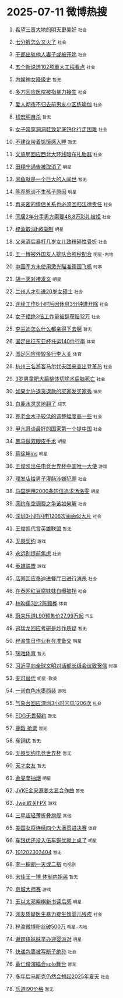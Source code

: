 # 2025-07-11 微博热搜 
1. [希望三晋大地的明天更美好](https://m.weibo.cn/search?containerid=100103type%3D1%26t%3D10%26q%3D%23%E5%B8%8C%E6%9C%9B%E4%B8%89%E6%99%8B%E5%A4%A7%E5%9C%B0%E7%9A%84%E6%98%8E%E5%A4%A9%E6%9B%B4%E7%BE%8E%E5%A5%BD%23&stream_entry_id=51&isnewpage=1&extparam=seat%3D1%26c_type%3D51%26filter_type%3Drealtimehot%26cate%3D10103%26q%3D%2523%25E5%25B8%258C%25E6%259C%259B%25E4%25B8%2589%25E6%2599%258B%25E5%25A4%25A7%25E5%259C%25B0%25E7%259A%2584%25E6%2598%258E%25E5%25A4%25A9%25E6%259B%25B4%25E7%25BE%258E%25E5%25A5%25BD%2523%26dgr%3D0%26pos%3D0%26stream_entry_id%3D51%26display_time%3D1752186473%26pre_seqid%3D17521864734240055404) `社会` 

2. [七分裤怎么又火了](https://m.weibo.cn/search?containerid=100103type%3D1%26t%3D10%26q%3D%23%E4%B8%83%E5%88%86%E8%A3%A4%E6%80%8E%E4%B9%88%E5%8F%88%E7%81%AB%E4%BA%86%23&stream_entry_id=31&isnewpage=1&extparam=seat%3D1%26c_type%3D31%26realpos%3D1%26cate%3D5001%26q%3D%2523%25E4%25B8%2583%25E5%2588%2586%25E8%25A3%25A4%25E6%2580%258E%25E4%25B9%2588%25E5%258F%2588%25E7%2581%25AB%25E4%25BA%2586%2523%26flag%3D2%26stream_entry_id%3D31%26dgr%3D0%26pos%3D0%26band_rank%3D1%26filter_type%3Drealtimehot%26lcate%3D5001%26display_time%3D1752186473%26pre_seqid%3D17521864734240055404) `社会` 

3. [干部出轨他人妻子或被开除](https://m.weibo.cn/search?containerid=100103type%3D1%26t%3D10%26q%3D%23%E5%B9%B2%E9%83%A8%E5%87%BA%E8%BD%A8%E4%BB%96%E4%BA%BA%E5%A6%BB%E5%AD%90%E6%88%96%E8%A2%AB%E5%BC%80%E9%99%A4%23&stream_entry_id=31&isnewpage=1&extparam=seat%3D1%26c_type%3D31%26realpos%3D2%26cate%3D5001%26q%3D%2523%25E5%25B9%25B2%25E9%2583%25A8%25E5%2587%25BA%25E8%25BD%25A8%25E4%25BB%2596%25E4%25BA%25BA%25E5%25A6%25BB%25E5%25AD%2590%25E6%2588%2596%25E8%25A2%25AB%25E5%25BC%2580%25E9%2599%25A4%2523%26flag%3D0%26stream_entry_id%3D31%26dgr%3D0%26pos%3D1%26band_rank%3D2%26filter_type%3Drealtimehot%26lcate%3D5001%26display_time%3D1752186473%26pre_seqid%3D17521864734240055404) `社会` 

4. [五个新说透102项重大工程看点](https://m.weibo.cn/search?containerid=100103type%3D1%26t%3D10%26q%3D%23%E4%BA%94%E4%B8%AA%E6%96%B0%E8%AF%B4%E9%80%8F102%E9%A1%B9%E9%87%8D%E5%A4%A7%E5%B7%A5%E7%A8%8B%E7%9C%8B%E7%82%B9%23&stream_entry_id=31&isnewpage=1&extparam=seat%3D1%26c_type%3D31%26realpos%3D3%26cate%3D5001%26q%3D%2523%25E4%25BA%2594%25E4%25B8%25AA%25E6%2596%25B0%25E8%25AF%25B4%25E9%2580%258F102%25E9%25A1%25B9%25E9%2587%258D%25E5%25A4%25A7%25E5%25B7%25A5%25E7%25A8%258B%25E7%259C%258B%25E7%2582%25B9%2523%26flag%3D0%26stream_entry_id%3D31%26dgr%3D0%26pos%3D2%26band_rank%3D3%26filter_type%3Drealtimehot%26lcate%3D5001%26display_time%3D1752186473%26pre_seqid%3D17521864734240055404) `社会` 

5. [内娱神女降级史](https://m.weibo.cn/search?containerid=100103type%3D1%26t%3D10%26q%3D%E5%86%85%E5%A8%B1%E7%A5%9E%E5%A5%B3%E9%99%8D%E7%BA%A7%E5%8F%B2&stream_entry_id=31&isnewpage=1&extparam=seat%3D1%26c_type%3D31%26realpos%3D4%26cate%3D5001%26q%3D%25E5%2586%2585%25E5%25A8%25B1%25E7%25A5%259E%25E5%25A5%25B3%25E9%2599%258D%25E7%25BA%25A7%25E5%258F%25B2%26flag%3D2%26stream_entry_id%3D31%26dgr%3D0%26pos%3D3%26band_rank%3D4%26filter_type%3Drealtimehot%26lcate%3D5001%26display_time%3D1752186473%26pre_seqid%3D17521864734240055404) `暂无` 

6. [多方回应医院被指暴力接生](https://m.weibo.cn/search?containerid=100103type%3D1%26t%3D10%26q%3D%23%E5%A4%9A%E6%96%B9%E5%9B%9E%E5%BA%94%E5%8C%BB%E9%99%A2%E8%A2%AB%E6%8C%87%E6%9A%B4%E5%8A%9B%E6%8E%A5%E7%94%9F%23&stream_entry_id=31&isnewpage=1&extparam=seat%3D1%26c_type%3D31%26realpos%3D5%26cate%3D5001%26q%3D%2523%25E5%25A4%259A%25E6%2596%25B9%25E5%259B%259E%25E5%25BA%2594%25E5%258C%25BB%25E9%2599%25A2%25E8%25A2%25AB%25E6%258C%2587%25E6%259A%25B4%25E5%258A%259B%25E6%258E%25A5%25E7%2594%259F%2523%26flag%3D0%26stream_entry_id%3D31%26dgr%3D0%26pos%3D4%26band_rank%3D5%26filter_type%3Drealtimehot%26lcate%3D5001%26display_time%3D1752186473%26pre_seqid%3D17521864734240055404) `社会` 

7. [爱人彻夜不归去前男友小区练瑜伽](https://m.weibo.cn/search?containerid=100103type%3D1%26t%3D10%26q%3D%23%E7%88%B1%E4%BA%BA%E5%BD%BB%E5%A4%9C%E4%B8%8D%E5%BD%92%E5%8E%BB%E5%89%8D%E7%94%B7%E5%8F%8B%E5%B0%8F%E5%8C%BA%E7%BB%83%E7%91%9C%E4%BC%BD%23&stream_entry_id=31&isnewpage=1&extparam=seat%3D1%26c_type%3D31%26realpos%3D6%26cate%3D5001%26q%3D%2523%25E7%2588%25B1%25E4%25BA%25BA%25E5%25BD%25BB%25E5%25A4%259C%25E4%25B8%258D%25E5%25BD%2592%25E5%258E%25BB%25E5%2589%258D%25E7%2594%25B7%25E5%258F%258B%25E5%25B0%258F%25E5%258C%25BA%25E7%25BB%2583%25E7%2591%259C%25E4%25BC%25BD%2523%26flag%3D0%26stream_entry_id%3D31%26dgr%3D0%26pos%3D5%26band_rank%3D6%26filter_type%3Drealtimehot%26lcate%3D5001%26display_time%3D1752186473%26pre_seqid%3D17521864734240055404) `社会` 

8. [钱宏明自杀](https://m.weibo.cn/search?containerid=100103type%3D1%26t%3D10%26q%3D%E9%92%B1%E5%AE%8F%E6%98%8E%E8%87%AA%E6%9D%80&stream_entry_id=31&isnewpage=1&extparam=seat%3D1%26c_type%3D31%26realpos%3D7%26cate%3D5001%26q%3D%25E9%2592%25B1%25E5%25AE%258F%25E6%2598%258E%25E8%2587%25AA%25E6%259D%2580%26flag%3D2%26stream_entry_id%3D31%26dgr%3D0%26pos%3D6%26band_rank%3D7%26filter_type%3Drealtimehot%26lcate%3D5001%26display_time%3D1752186473%26pre_seqid%3D17521864734240055404) `暂无` 

9. [女子常穿洞洞鞋致足底钙化行走困难](https://m.weibo.cn/search?containerid=100103type%3D1%26t%3D10%26q%3D%23%E5%A5%B3%E5%AD%90%E5%B8%B8%E7%A9%BF%E6%B4%9E%E6%B4%9E%E9%9E%8B%E8%87%B4%E8%B6%B3%E5%BA%95%E9%92%99%E5%8C%96%E8%A1%8C%E8%B5%B0%E5%9B%B0%E9%9A%BE%23&stream_entry_id=31&isnewpage=1&extparam=seat%3D1%26c_type%3D31%26realpos%3D8%26cate%3D5001%26q%3D%2523%25E5%25A5%25B3%25E5%25AD%2590%25E5%25B8%25B8%25E7%25A9%25BF%25E6%25B4%259E%25E6%25B4%259E%25E9%259E%258B%25E8%2587%25B4%25E8%25B6%25B3%25E5%25BA%2595%25E9%2592%2599%25E5%258C%2596%25E8%25A1%258C%25E8%25B5%25B0%25E5%259B%25B0%25E9%259A%25BE%2523%26flag%3D0%26stream_entry_id%3D31%26dgr%3D0%26pos%3D7%26band_rank%3D8%26filter_type%3Drealtimehot%26lcate%3D5001%26display_time%3D1752186473%26pre_seqid%3D17521864734240055404) `社会` 

10. [不建议带着饥饿感入睡](https://m.weibo.cn/search?containerid=100103type%3D1%26t%3D10%26q%3D%E4%B8%8D%E5%BB%BA%E8%AE%AE%E5%B8%A6%E7%9D%80%E9%A5%A5%E9%A5%BF%E6%84%9F%E5%85%A5%E7%9D%A1&stream_entry_id=31&isnewpage=1&extparam=seat%3D1%26c_type%3D31%26realpos%3D9%26cate%3D5001%26q%3D%25E4%25B8%258D%25E5%25BB%25BA%25E8%25AE%25AE%25E5%25B8%25A6%25E7%259D%2580%25E9%25A5%25A5%25E9%25A5%25BF%25E6%2584%259F%25E5%2585%25A5%25E7%259D%25A1%26flag%3D0%26stream_entry_id%3D31%26dgr%3D0%26pos%3D8%26band_rank%3D9%26filter_type%3Drealtimehot%26lcate%3D5001%26display_time%3D1752186473%26pre_seqid%3D17521864734240055404) `暂无` 

11. [文旅局回应西北大环线暗布扎胎器](https://m.weibo.cn/search?containerid=100103type%3D1%26t%3D10%26q%3D%23%E6%96%87%E6%97%85%E5%B1%80%E5%9B%9E%E5%BA%94%E8%A5%BF%E5%8C%97%E5%A4%A7%E7%8E%AF%E7%BA%BF%E6%9A%97%E5%B8%83%E6%89%8E%E8%83%8E%E5%99%A8%23&stream_entry_id=31&isnewpage=1&extparam=seat%3D1%26c_type%3D31%26realpos%3D10%26cate%3D5001%26q%3D%2523%25E6%2596%2587%25E6%2597%2585%25E5%25B1%2580%25E5%259B%259E%25E5%25BA%2594%25E8%25A5%25BF%25E5%258C%2597%25E5%25A4%25A7%25E7%258E%25AF%25E7%25BA%25BF%25E6%259A%2597%25E5%25B8%2583%25E6%2589%258E%25E8%2583%258E%25E5%2599%25A8%2523%26flag%3D0%26stream_entry_id%3D31%26dgr%3D0%26pos%3D9%26band_rank%3D10%26filter_type%3Drealtimehot%26lcate%3D5001%26display_time%3D1752186473%26pre_seqid%3D17521864734240055404) `社会` 

12. [田栩宁通告被取消了](https://m.weibo.cn/search?containerid=100103type%3D1%26t%3D10%26q%3D%23%E7%94%B0%E6%A0%A9%E5%AE%81%E9%80%9A%E5%91%8A%E8%A2%AB%E5%8F%96%E6%B6%88%E4%BA%86%23&stream_entry_id=31&isnewpage=1&extparam=seat%3D1%26c_type%3D31%26realpos%3D11%26cate%3D5001%26q%3D%2523%25E7%2594%25B0%25E6%25A0%25A9%25E5%25AE%2581%25E9%2580%259A%25E5%2591%258A%25E8%25A2%25AB%25E5%258F%2596%25E6%25B6%2588%25E4%25BA%2586%2523%26flag%3D2%26stream_entry_id%3D31%26dgr%3D0%26pos%3D10%26band_rank%3D11%26filter_type%3Drealtimehot%26lcate%3D5001%26display_time%3D1752186473%26pre_seqid%3D17521864734240055404) `明星` 

13. [闲鱼就是一个巨大的人间世](https://m.weibo.cn/search?containerid=100103type%3D1%26t%3D10%26q%3D%E9%97%B2%E9%B1%BC%E5%B0%B1%E6%98%AF%E4%B8%80%E4%B8%AA%E5%B7%A8%E5%A4%A7%E7%9A%84%E4%BA%BA%E9%97%B4%E4%B8%96&stream_entry_id=31&isnewpage=1&extparam=seat%3D1%26c_type%3D31%26realpos%3D12%26cate%3D5001%26q%3D%25E9%2597%25B2%25E9%25B1%25BC%25E5%25B0%25B1%25E6%2598%25AF%25E4%25B8%2580%25E4%25B8%25AA%25E5%25B7%25A8%25E5%25A4%25A7%25E7%259A%2584%25E4%25BA%25BA%25E9%2597%25B4%25E4%25B8%2596%26flag%3D2%26stream_entry_id%3D31%26dgr%3D0%26pos%3D11%26band_rank%3D12%26filter_type%3Drealtimehot%26lcate%3D5001%26display_time%3D1752186473%26pre_seqid%3D17521864734240055404) `暂无` 

14. [陈乔恩谈不生孩子原因](https://m.weibo.cn/search?containerid=100103type%3D1%26t%3D10%26q%3D%23%E9%99%88%E4%B9%94%E6%81%A9%E8%B0%88%E4%B8%8D%E7%94%9F%E5%AD%A9%E5%AD%90%E5%8E%9F%E5%9B%A0%23&stream_entry_id=31&isnewpage=1&extparam=seat%3D1%26c_type%3D31%26realpos%3D13%26cate%3D5001%26q%3D%2523%25E9%2599%2588%25E4%25B9%2594%25E6%2581%25A9%25E8%25B0%2588%25E4%25B8%258D%25E7%2594%259F%25E5%25AD%25A9%25E5%25AD%2590%25E5%258E%259F%25E5%259B%25A0%2523%26flag%3D2%26stream_entry_id%3D31%26dgr%3D0%26pos%3D12%26band_rank%3D13%26filter_type%3Drealtimehot%26lcate%3D5001%26display_time%3D1752186473%26pre_seqid%3D17521864734240055404) `明星` 

15. [再亲密的情侣关系也必须回归法律责任](https://m.weibo.cn/search?containerid=100103type%3D1%26t%3D10%26q%3D%23%E5%86%8D%E4%BA%B2%E5%AF%86%E7%9A%84%E6%83%85%E4%BE%A3%E5%85%B3%E7%B3%BB%E4%B9%9F%E5%BF%85%E9%A1%BB%E5%9B%9E%E5%BD%92%E6%B3%95%E5%BE%8B%E8%B4%A3%E4%BB%BB%23&stream_entry_id=31&isnewpage=1&extparam=seat%3D1%26c_type%3D31%26realpos%3D14%26cate%3D5001%26q%3D%2523%25E5%2586%258D%25E4%25BA%25B2%25E5%25AF%2586%25E7%259A%2584%25E6%2583%2585%25E4%25BE%25A3%25E5%2585%25B3%25E7%25B3%25BB%25E4%25B9%259F%25E5%25BF%2585%25E9%25A1%25BB%25E5%259B%259E%25E5%25BD%2592%25E6%25B3%2595%25E5%25BE%258B%25E8%25B4%25A3%25E4%25BB%25BB%2523%26flag%3D0%26stream_entry_id%3D31%26dgr%3D0%26pos%3D13%26band_rank%3D14%26filter_type%3Drealtimehot%26lcate%3D5001%26display_time%3D1752186473%26pre_seqid%3D17521864734240055404) `社会` 

16. [同居2年分手男方索要48.8万彩礼被拒](https://m.weibo.cn/search?containerid=100103type%3D1%26t%3D10%26q%3D%23%E5%90%8C%E5%B1%852%E5%B9%B4%E5%88%86%E6%89%8B%E7%94%B7%E6%96%B9%E7%B4%A2%E8%A6%8148.8%E4%B8%87%E5%BD%A9%E7%A4%BC%E8%A2%AB%E6%8B%92%23&stream_entry_id=31&isnewpage=1&extparam=seat%3D1%26c_type%3D31%26realpos%3D15%26cate%3D5001%26q%3D%2523%25E5%2590%258C%25E5%25B1%25852%25E5%25B9%25B4%25E5%2588%2586%25E6%2589%258B%25E7%2594%25B7%25E6%2596%25B9%25E7%25B4%25A2%25E8%25A6%258148.8%25E4%25B8%2587%25E5%25BD%25A9%25E7%25A4%25BC%25E8%25A2%25AB%25E6%258B%2592%2523%26flag%3D0%26stream_entry_id%3D31%26dgr%3D0%26pos%3D14%26band_rank%3D15%26filter_type%3Drealtimehot%26lcate%3D5001%26display_time%3D1752186473%26pre_seqid%3D17521864734240055404) `社会` 

17. [梓渝取消hi6录制](https://m.weibo.cn/search?containerid=100103type%3D1%26t%3D10%26q%3D%23%E6%A2%93%E6%B8%9D%E5%8F%96%E6%B6%88hi6%E5%BD%95%E5%88%B6%23&stream_entry_id=31&isnewpage=1&extparam=seat%3D1%26c_type%3D31%26realpos%3D16%26cate%3D5001%26q%3D%2523%25E6%25A2%2593%25E6%25B8%259D%25E5%258F%2596%25E6%25B6%2588hi6%25E5%25BD%2595%25E5%2588%25B6%2523%26flag%3D0%26stream_entry_id%3D31%26dgr%3D0%26pos%3D15%26band_rank%3D16%26filter_type%3Drealtimehot%26lcate%3D5001%26display_time%3D1752186473%26pre_seqid%3D17521864734240055404) `明星` 

18. [父亲酒后暴打几岁女儿致粉碎性骨折](https://m.weibo.cn/search?containerid=100103type%3D1%26t%3D10%26q%3D%23%E7%88%B6%E4%BA%B2%E9%85%92%E5%90%8E%E6%9A%B4%E6%89%93%E5%87%A0%E5%B2%81%E5%A5%B3%E5%84%BF%E8%87%B4%E7%B2%89%E7%A2%8E%E6%80%A7%E9%AA%A8%E6%8A%98%23&stream_entry_id=31&isnewpage=1&extparam=seat%3D1%26c_type%3D31%26realpos%3D17%26cate%3D5001%26q%3D%2523%25E7%2588%25B6%25E4%25BA%25B2%25E9%2585%2592%25E5%2590%258E%25E6%259A%25B4%25E6%2589%2593%25E5%2587%25A0%25E5%25B2%2581%25E5%25A5%25B3%25E5%2584%25BF%25E8%2587%25B4%25E7%25B2%2589%25E7%25A2%258E%25E6%2580%25A7%25E9%25AA%25A8%25E6%258A%2598%2523%26flag%3D0%26stream_entry_id%3D31%26dgr%3D0%26pos%3D16%26band_rank%3D17%26filter_type%3Drealtimehot%26lcate%3D5001%26display_time%3D1752186473%26pre_seqid%3D17521864734240055404) `社会` 

19. [王一博被外国友人排队合照秒配合](https://m.weibo.cn/search?containerid=100103type%3D1%26t%3D10%26q%3D%23%E7%8E%8B%E4%B8%80%E5%8D%9A%E8%A2%AB%E5%A4%96%E5%9B%BD%E5%8F%8B%E4%BA%BA%E6%8E%92%E9%98%9F%E5%90%88%E7%85%A7%E7%A7%92%E9%85%8D%E5%90%88%23&stream_entry_id=31&isnewpage=1&extparam=seat%3D1%26c_type%3D31%26realpos%3D18%26cate%3D5001%26q%3D%2523%25E7%258E%258B%25E4%25B8%2580%25E5%258D%259A%25E8%25A2%25AB%25E5%25A4%2596%25E5%259B%25BD%25E5%258F%258B%25E4%25BA%25BA%25E6%258E%2592%25E9%2598%259F%25E5%2590%2588%25E7%2585%25A7%25E7%25A7%2592%25E9%2585%258D%25E5%2590%2588%2523%26flag%3D0%26stream_entry_id%3D31%26dgr%3D0%26pos%3D17%26band_rank%3D18%26filter_type%3Drealtimehot%26lcate%3D5001%26display_time%3D1752186473%26pre_seqid%3D17521864734240055404) `明星-内地` 

20. [中国军方未使用激光瞄准德国飞机](https://m.weibo.cn/search?containerid=100103type%3D1%26t%3D10%26q%3D%23%E4%B8%AD%E5%9B%BD%E5%86%9B%E6%96%B9%E6%9C%AA%E4%BD%BF%E7%94%A8%E6%BF%80%E5%85%89%E7%9E%84%E5%87%86%E5%BE%B7%E5%9B%BD%E9%A3%9E%E6%9C%BA%23&stream_entry_id=31&isnewpage=1&extparam=seat%3D1%26c_type%3D31%26realpos%3D19%26cate%3D5001%26q%3D%2523%25E4%25B8%25AD%25E5%259B%25BD%25E5%2586%259B%25E6%2596%25B9%25E6%259C%25AA%25E4%25BD%25BF%25E7%2594%25A8%25E6%25BF%2580%25E5%2585%2589%25E7%259E%2584%25E5%2587%2586%25E5%25BE%25B7%25E5%259B%25BD%25E9%25A3%259E%25E6%259C%25BA%2523%26flag%3D0%26stream_entry_id%3D31%26dgr%3D0%26pos%3D18%26band_rank%3D19%26filter_type%3Drealtimehot%26lcate%3D5001%26display_time%3D1752186473%26pre_seqid%3D17521864734240055404) `时事` 

21. [胡一天对接发文](https://m.weibo.cn/search?containerid=100103type%3D1%26t%3D10%26q%3D%23%E8%83%A1%E4%B8%80%E5%A4%A9%E5%AF%B9%E6%8E%A5%E5%8F%91%E6%96%87%23&stream_entry_id=31&isnewpage=1&extparam=seat%3D1%26c_type%3D31%26realpos%3D20%26cate%3D5001%26q%3D%2523%25E8%2583%25A1%25E4%25B8%2580%25E5%25A4%25A9%25E5%25AF%25B9%25E6%258E%25A5%25E5%258F%2591%25E6%2596%2587%2523%26flag%3D0%26stream_entry_id%3D31%26dgr%3D0%26pos%3D19%26band_rank%3D20%26filter_type%3Drealtimehot%26lcate%3D5001%26display_time%3D1752186473%26pre_seqid%3D17521864734240055404) `明星` 

22. [兰州人才引进20岁女硕士](https://m.weibo.cn/search?containerid=100103type%3D1%26t%3D10%26q%3D%23%E5%85%B0%E5%B7%9E%E4%BA%BA%E6%89%8D%E5%BC%95%E8%BF%9B20%E5%B2%81%E5%A5%B3%E7%A1%95%E5%A3%AB%23&stream_entry_id=31&isnewpage=1&extparam=seat%3D1%26c_type%3D31%26realpos%3D21%26cate%3D5001%26q%3D%2523%25E5%2585%25B0%25E5%25B7%259E%25E4%25BA%25BA%25E6%2589%258D%25E5%25BC%2595%25E8%25BF%259B20%25E5%25B2%2581%25E5%25A5%25B3%25E7%25A1%2595%25E5%25A3%25AB%2523%26flag%3D0%26stream_entry_id%3D31%26dgr%3D0%26pos%3D20%26band_rank%3D21%26filter_type%3Drealtimehot%26lcate%3D5001%26display_time%3D1752186473%26pre_seqid%3D17521864734240055404) `社会` 

23. [连续工作8小时后因休息3分钟遭开除](https://m.weibo.cn/search?containerid=100103type%3D1%26t%3D10%26q%3D%23%E8%BF%9E%E7%BB%AD%E5%B7%A5%E4%BD%9C8%E5%B0%8F%E6%97%B6%E5%90%8E%E5%9B%A0%E4%BC%91%E6%81%AF3%E5%88%86%E9%92%9F%E9%81%AD%E5%BC%80%E9%99%A4%23&stream_entry_id=31&isnewpage=1&extparam=seat%3D1%26c_type%3D31%26realpos%3D22%26cate%3D5001%26q%3D%2523%25E8%25BF%259E%25E7%25BB%25AD%25E5%25B7%25A5%25E4%25BD%259C8%25E5%25B0%258F%25E6%2597%25B6%25E5%2590%258E%25E5%259B%25A0%25E4%25BC%2591%25E6%2581%25AF3%25E5%2588%2586%25E9%2592%259F%25E9%2581%25AD%25E5%25BC%2580%25E9%2599%25A4%2523%26flag%3D0%26stream_entry_id%3D31%26dgr%3D0%26pos%3D21%26band_rank%3D22%26filter_type%3Drealtimehot%26lcate%3D5001%26display_time%3D1752186473%26pre_seqid%3D17521864734240055404) `社会` 

24. [女子拒绝3倍工作量被辞获赔12万](https://m.weibo.cn/search?containerid=100103type%3D1%26t%3D10%26q%3D%23%E5%A5%B3%E5%AD%90%E6%8B%92%E7%BB%9D3%E5%80%8D%E5%B7%A5%E4%BD%9C%E9%87%8F%E8%A2%AB%E8%BE%9E%E8%8E%B7%E8%B5%9412%E4%B8%87%23&stream_entry_id=31&isnewpage=1&extparam=seat%3D1%26c_type%3D31%26realpos%3D23%26cate%3D5001%26q%3D%2523%25E5%25A5%25B3%25E5%25AD%2590%25E6%258B%2592%25E7%25BB%259D3%25E5%2580%258D%25E5%25B7%25A5%25E4%25BD%259C%25E9%2587%258F%25E8%25A2%25AB%25E8%25BE%259E%25E8%258E%25B7%25E8%25B5%259412%25E4%25B8%2587%2523%26flag%3D0%26stream_entry_id%3D31%26dgr%3D0%26pos%3D22%26band_rank%3D23%26filter_type%3Drealtimehot%26lcate%3D5001%26display_time%3D1752186473%26pre_seqid%3D17521864734240055404) `社会` 

25. [李兰迪怎么什么都亲得下去啊](https://m.weibo.cn/search?containerid=100103type%3D1%26t%3D10%26q%3D%E6%9D%8E%E5%85%B0%E8%BF%AA%E6%80%8E%E4%B9%88%E4%BB%80%E4%B9%88%E9%83%BD%E4%BA%B2%E5%BE%97%E4%B8%8B%E5%8E%BB%E5%95%8A&stream_entry_id=31&isnewpage=1&extparam=seat%3D1%26c_type%3D31%26realpos%3D24%26cate%3D5001%26q%3D%25E6%259D%258E%25E5%2585%25B0%25E8%25BF%25AA%25E6%2580%258E%25E4%25B9%2588%25E4%25BB%2580%25E4%25B9%2588%25E9%2583%25BD%25E4%25BA%25B2%25E5%25BE%2597%25E4%25B8%258B%25E5%258E%25BB%25E5%2595%258A%26flag%3D2%26stream_entry_id%3D31%26dgr%3D0%26pos%3D23%26band_rank%3D24%26filter_type%3Drealtimehot%26lcate%3D5001%26display_time%3D1752186473%26pre_seqid%3D17521864734240055404) `暂无` 

26. [国足出征东亚杯托运140件行李](https://m.weibo.cn/search?containerid=100103type%3D1%26t%3D10%26q%3D%23%E5%9B%BD%E8%B6%B3%E5%87%BA%E5%BE%81%E4%B8%9C%E4%BA%9A%E6%9D%AF%E6%89%98%E8%BF%90140%E4%BB%B6%E8%A1%8C%E6%9D%8E%23&stream_entry_id=31&isnewpage=1&extparam=seat%3D1%26c_type%3D31%26realpos%3D25%26cate%3D5001%26q%3D%2523%25E5%259B%25BD%25E8%25B6%25B3%25E5%2587%25BA%25E5%25BE%2581%25E4%25B8%259C%25E4%25BA%259A%25E6%259D%25AF%25E6%2589%2598%25E8%25BF%2590140%25E4%25BB%25B6%25E8%25A1%258C%25E6%259D%258E%2523%26flag%3D0%26stream_entry_id%3D31%26dgr%3D0%26pos%3D24%26band_rank%3D25%26filter_type%3Drealtimehot%26lcate%3D5001%26display_time%3D1752186473%26pre_seqid%3D17521864734240055404) `体育` 

27. [国足回应带较多行李入关](https://m.weibo.cn/search?containerid=100103type%3D1%26t%3D10%26q%3D%23%E5%9B%BD%E8%B6%B3%E5%9B%9E%E5%BA%94%E5%B8%A6%E8%BE%83%E5%A4%9A%E8%A1%8C%E6%9D%8E%E5%85%A5%E5%85%B3%23&stream_entry_id=31&isnewpage=1&extparam=seat%3D1%26c_type%3D31%26realpos%3D26%26cate%3D5001%26q%3D%2523%25E5%259B%25BD%25E8%25B6%25B3%25E5%259B%259E%25E5%25BA%2594%25E5%25B8%25A6%25E8%25BE%2583%25E5%25A4%259A%25E8%25A1%258C%25E6%259D%258E%25E5%2585%25A5%25E5%2585%25B3%2523%26flag%3D0%26stream_entry_id%3D31%26dgr%3D0%26pos%3D25%26band_rank%3D26%26filter_type%3Drealtimehot%26lcate%3D5001%26display_time%3D1752186473%26pre_seqid%3D17521864734240055404) `体育` 

28. [杭州三名游客马尔代夫回来查出登革热](https://m.weibo.cn/search?containerid=100103type%3D1%26t%3D10%26q%3D%23%E6%9D%AD%E5%B7%9E%E4%B8%89%E5%90%8D%E6%B8%B8%E5%AE%A2%E9%A9%AC%E5%B0%94%E4%BB%A3%E5%A4%AB%E5%9B%9E%E6%9D%A5%E6%9F%A5%E5%87%BA%E7%99%BB%E9%9D%A9%E7%83%AD%23&stream_entry_id=31&isnewpage=1&extparam=seat%3D1%26c_type%3D31%26realpos%3D27%26cate%3D5001%26q%3D%2523%25E6%259D%25AD%25E5%25B7%259E%25E4%25B8%2589%25E5%2590%258D%25E6%25B8%25B8%25E5%25AE%25A2%25E9%25A9%25AC%25E5%25B0%2594%25E4%25BB%25A3%25E5%25A4%25AB%25E5%259B%259E%25E6%259D%25A5%25E6%259F%25A5%25E5%2587%25BA%25E7%2599%25BB%25E9%259D%25A9%25E7%2583%25AD%2523%26flag%3D1%26stream_entry_id%3D31%26dgr%3D0%26pos%3D26%26band_rank%3D27%26filter_type%3Drealtimehot%26lcate%3D5001%26display_time%3D1752186473%26pre_seqid%3D17521864734240055404) `社会` 

29. [3岁男童肥大扁桃体切除术后脑死亡](https://m.weibo.cn/search?containerid=100103type%3D1%26t%3D10%26q%3D%233%E5%B2%81%E7%94%B7%E7%AB%A5%E8%82%A5%E5%A4%A7%E6%89%81%E6%A1%83%E4%BD%93%E5%88%87%E9%99%A4%E6%9C%AF%E5%90%8E%E8%84%91%E6%AD%BB%E4%BA%A1%23&stream_entry_id=31&isnewpage=1&extparam=seat%3D1%26c_type%3D31%26realpos%3D28%26cate%3D5001%26q%3D%25233%25E5%25B2%2581%25E7%2594%25B7%25E7%25AB%25A5%25E8%2582%25A5%25E5%25A4%25A7%25E6%2589%2581%25E6%25A1%2583%25E4%25BD%2593%25E5%2588%2587%25E9%2599%25A4%25E6%259C%25AF%25E5%2590%258E%25E8%2584%2591%25E6%25AD%25BB%25E4%25BA%25A1%2523%26flag%3D0%26stream_entry_id%3D31%26dgr%3D0%26pos%3D27%26band_rank%3D28%26filter_type%3Drealtimehot%26lcate%3D5001%26display_time%3D1752186473%26pre_seqid%3D17521864734240055404) `社会` 

30. [如果允许退货退款的买家发买家秀](https://m.weibo.cn/search?containerid=100103type%3D1%26t%3D10%26q%3D%23%E5%A6%82%E6%9E%9C%E5%85%81%E8%AE%B8%E9%80%80%E8%B4%A7%E9%80%80%E6%AC%BE%E7%9A%84%E4%B9%B0%E5%AE%B6%E5%8F%91%E4%B9%B0%E5%AE%B6%E7%A7%80%23&stream_entry_id=31&isnewpage=1&extparam=seat%3D1%26c_type%3D31%26realpos%3D29%26cate%3D5001%26q%3D%2523%25E5%25A6%2582%25E6%259E%259C%25E5%2585%2581%25E8%25AE%25B8%25E9%2580%2580%25E8%25B4%25A7%25E9%2580%2580%25E6%25AC%25BE%25E7%259A%2584%25E4%25B9%25B0%25E5%25AE%25B6%25E5%258F%2591%25E4%25B9%25B0%25E5%25AE%25B6%25E7%25A7%2580%2523%26flag%3D0%26stream_entry_id%3D31%26dgr%3D0%26pos%3D28%26band_rank%3D29%26filter_type%3Drealtimehot%26lcate%3D5001%26display_time%3D1752186473%26pre_seqid%3D17521864734240055404) `搞笑` 

31. [白鹿水灵灵地翻了](https://m.weibo.cn/search?containerid=100103type%3D1%26t%3D10%26q%3D%E7%99%BD%E9%B9%BF%E6%B0%B4%E7%81%B5%E7%81%B5%E5%9C%B0%E7%BF%BB%E4%BA%86&stream_entry_id=31&isnewpage=1&extparam=seat%3D1%26c_type%3D31%26realpos%3D30%26cate%3D5001%26q%3D%25E7%2599%25BD%25E9%25B9%25BF%25E6%25B0%25B4%25E7%2581%25B5%25E7%2581%25B5%25E5%259C%25B0%25E7%25BF%25BB%25E4%25BA%2586%26flag%3D0%26stream_entry_id%3D31%26dgr%3D0%26pos%3D29%26band_rank%3D30%26filter_type%3Drealtimehot%26lcate%3D5001%26display_time%3D1752186473%26pre_seqid%3D17521864734240055404) `综艺` 

32. [养老金水平较低的调整幅度高一些](https://m.weibo.cn/search?containerid=100103type%3D1%26t%3D10%26q%3D%23%E5%85%BB%E8%80%81%E9%87%91%E6%B0%B4%E5%B9%B3%E8%BE%83%E4%BD%8E%E7%9A%84%E8%B0%83%E6%95%B4%E5%B9%85%E5%BA%A6%E9%AB%98%E4%B8%80%E4%BA%9B%23&stream_entry_id=31&isnewpage=1&extparam=seat%3D1%26c_type%3D31%26realpos%3D31%26cate%3D5001%26q%3D%2523%25E5%2585%25BB%25E8%2580%2581%25E9%2587%2591%25E6%25B0%25B4%25E5%25B9%25B3%25E8%25BE%2583%25E4%25BD%258E%25E7%259A%2584%25E8%25B0%2583%25E6%2595%25B4%25E5%25B9%2585%25E5%25BA%25A6%25E9%25AB%2598%25E4%25B8%2580%25E4%25BA%259B%2523%26flag%3D1%26stream_entry_id%3D31%26dgr%3D0%26pos%3D30%26band_rank%3D31%26filter_type%3Drealtimehot%26lcate%3D5001%26display_time%3D1752186473%26pre_seqid%3D17521864734240055404) `社会` 

33. [甲亢哥谈最好的国家第一个提中国](https://m.weibo.cn/search?containerid=100103type%3D1%26t%3D10%26q%3D%23%E7%94%B2%E4%BA%A2%E5%93%A5%E8%B0%88%E6%9C%80%E5%A5%BD%E7%9A%84%E5%9B%BD%E5%AE%B6%E7%AC%AC%E4%B8%80%E4%B8%AA%E6%8F%90%E4%B8%AD%E5%9B%BD%23&stream_entry_id=31&isnewpage=1&extparam=seat%3D1%26c_type%3D31%26realpos%3D32%26cate%3D5001%26q%3D%2523%25E7%2594%25B2%25E4%25BA%25A2%25E5%2593%25A5%25E8%25B0%2588%25E6%259C%2580%25E5%25A5%25BD%25E7%259A%2584%25E5%259B%25BD%25E5%25AE%25B6%25E7%25AC%25AC%25E4%25B8%2580%25E4%25B8%25AA%25E6%258F%2590%25E4%25B8%25AD%25E5%259B%25BD%2523%26flag%3D0%26stream_entry_id%3D31%26dgr%3D0%26pos%3D31%26band_rank%3D32%26filter_type%3Drealtimehot%26lcate%3D5001%26display_time%3D1752186473%26pre_seqid%3D17521864734240055404) `社会` 

34. [黑马做双眼皮手术](https://m.weibo.cn/search?containerid=100103type%3D1%26t%3D10%26q%3D%23%E9%BB%91%E9%A9%AC%E5%81%9A%E5%8F%8C%E7%9C%BC%E7%9A%AE%E6%89%8B%E6%9C%AF%23&stream_entry_id=31&isnewpage=1&extparam=seat%3D1%26c_type%3D31%26realpos%3D33%26cate%3D5001%26q%3D%2523%25E9%25BB%2591%25E9%25A9%25AC%25E5%2581%259A%25E5%258F%258C%25E7%259C%25BC%25E7%259A%25AE%25E6%2589%258B%25E6%259C%25AF%2523%26flag%3D0%26stream_entry_id%3D31%26dgr%3D0%26pos%3D32%26band_rank%3D33%26filter_type%3Drealtimehot%26lcate%3D5001%26display_time%3D1752186473%26pre_seqid%3D17521864734240055404) `明星` 

35. [蔡徐坤ins](https://m.weibo.cn/search?containerid=100103type%3D1%26t%3D10%26q%3D%23%E8%94%A1%E5%BE%90%E5%9D%A4ins%23&stream_entry_id=31&isnewpage=1&extparam=seat%3D1%26c_type%3D31%26realpos%3D34%26cate%3D5001%26q%3D%2523%25E8%2594%25A1%25E5%25BE%2590%25E5%259D%25A4ins%2523%26flag%3D0%26stream_entry_id%3D31%26dgr%3D0%26pos%3D33%26band_rank%3D34%26filter_type%3Drealtimehot%26lcate%3D5001%26display_time%3D1752186473%26pre_seqid%3D17521864734240055404) `明星` 

36. [王俊凯出任电竞世界杯中国唯一大使](https://m.weibo.cn/search?containerid=100103type%3D1%26t%3D10%26q%3D%E7%8E%8B%E4%BF%8A%E5%87%AF%E5%87%BA%E4%BB%BB%E7%94%B5%E7%AB%9E%E4%B8%96%E7%95%8C%E6%9D%AF%E4%B8%AD%E5%9B%BD%E5%94%AF%E4%B8%80%E5%A4%A7%E4%BD%BF&stream_entry_id=31&isnewpage=1&extparam=seat%3D1%26c_type%3D31%26realpos%3D35%26cate%3D5001%26q%3D%25E7%258E%258B%25E4%25BF%258A%25E5%2587%25AF%25E5%2587%25BA%25E4%25BB%25BB%25E7%2594%25B5%25E7%25AB%259E%25E4%25B8%2596%25E7%2595%258C%25E6%259D%25AF%25E4%25B8%25AD%25E5%259B%25BD%25E5%2594%25AF%25E4%25B8%2580%25E5%25A4%25A7%25E4%25BD%25BF%26flag%3D0%26stream_entry_id%3D31%26dgr%3D0%26pos%3D34%26band_rank%3D35%26filter_type%3Drealtimehot%26lcate%3D5001%26display_time%3D1752186473%26pre_seqid%3D17521864734240055404) `游戏` 

37. [理发店给男子灌肠涉嫌犯罪](https://m.weibo.cn/search?containerid=100103type%3D1%26t%3D10%26q%3D%23%E7%90%86%E5%8F%91%E5%BA%97%E7%BB%99%E7%94%B7%E5%AD%90%E7%81%8C%E8%82%A0%E6%B6%89%E5%AB%8C%E7%8A%AF%E7%BD%AA%23&stream_entry_id=31&isnewpage=1&extparam=seat%3D1%26c_type%3D31%26realpos%3D36%26cate%3D5001%26q%3D%2523%25E7%2590%2586%25E5%258F%2591%25E5%25BA%2597%25E7%25BB%2599%25E7%2594%25B7%25E5%25AD%2590%25E7%2581%258C%25E8%2582%25A0%25E6%25B6%2589%25E5%25AB%258C%25E7%258A%25AF%25E7%25BD%25AA%2523%26flag%3D0%26stream_entry_id%3D31%26dgr%3D0%26pos%3D35%26band_rank%3D36%26filter_type%3Drealtimehot%26lcate%3D5001%26display_time%3D1752186473%26pre_seqid%3D17521864734240055404) `社会` 

38. [马国明用2000条短信追求汤洛雯](https://m.weibo.cn/search?containerid=100103type%3D1%26t%3D10%26q%3D%23%E9%A9%AC%E5%9B%BD%E6%98%8E%E7%94%A82000%E6%9D%A1%E7%9F%AD%E4%BF%A1%E8%BF%BD%E6%B1%82%E6%B1%A4%E6%B4%9B%E9%9B%AF%23&stream_entry_id=31&isnewpage=1&extparam=seat%3D1%26c_type%3D31%26realpos%3D37%26cate%3D5001%26q%3D%2523%25E9%25A9%25AC%25E5%259B%25BD%25E6%2598%258E%25E7%2594%25A82000%25E6%259D%25A1%25E7%259F%25AD%25E4%25BF%25A1%25E8%25BF%25BD%25E6%25B1%2582%25E6%25B1%25A4%25E6%25B4%259B%25E9%259B%25AF%2523%26flag%3D1%26stream_entry_id%3D31%26dgr%3D0%26pos%3D36%26band_rank%3D37%26filter_type%3Drealtimehot%26lcate%3D5001%26display_time%3D1752186473%26pre_seqid%3D17521864734240055404) `明星` 

39. [网约车空调费之争该如何解](https://m.weibo.cn/search?containerid=100103type%3D1%26t%3D10%26q%3D%23%E7%BD%91%E7%BA%A6%E8%BD%A6%E7%A9%BA%E8%B0%83%E8%B4%B9%E4%B9%8B%E4%BA%89%E8%AF%A5%E5%A6%82%E4%BD%95%E8%A7%A3%23&stream_entry_id=31&isnewpage=1&extparam=seat%3D1%26c_type%3D31%26realpos%3D38%26cate%3D5001%26q%3D%2523%25E7%25BD%2591%25E7%25BA%25A6%25E8%25BD%25A6%25E7%25A9%25BA%25E8%25B0%2583%25E8%25B4%25B9%25E4%25B9%258B%25E4%25BA%2589%25E8%25AF%25A5%25E5%25A6%2582%25E4%25BD%2595%25E8%25A7%25A3%2523%26flag%3D0%26stream_entry_id%3D31%26dgr%3D0%26pos%3D37%26band_rank%3D38%26filter_type%3Drealtimehot%26lcate%3D5001%26display_time%3D1752186473%26pre_seqid%3D17521864734240055404) `社会` 

40. [深圳3小时闪电1206次画面似大片](https://m.weibo.cn/search?containerid=100103type%3D1%26t%3D10%26q%3D%23%E6%B7%B1%E5%9C%B33%E5%B0%8F%E6%97%B6%E9%97%AA%E7%94%B51206%E6%AC%A1%E7%94%BB%E9%9D%A2%E4%BC%BC%E5%A4%A7%E7%89%87%23&stream_entry_id=31&isnewpage=1&extparam=seat%3D1%26c_type%3D31%26realpos%3D39%26cate%3D5001%26q%3D%2523%25E6%25B7%25B1%25E5%259C%25B33%25E5%25B0%258F%25E6%2597%25B6%25E9%2597%25AA%25E7%2594%25B51206%25E6%25AC%25A1%25E7%2594%25BB%25E9%259D%25A2%25E4%25BC%25BC%25E5%25A4%25A7%25E7%2589%2587%2523%26flag%3D0%26stream_entry_id%3D31%26dgr%3D0%26pos%3D38%26band_rank%3D39%26filter_type%3Drealtimehot%26lcate%3D5001%26display_time%3D1752186473%26pre_seqid%3D17521864734240055404) `社会` 

41. [王俊凯代言英雄联盟](https://m.weibo.cn/search?containerid=100103type%3D1%26t%3D10%26q%3D%E7%8E%8B%E4%BF%8A%E5%87%AF%E4%BB%A3%E8%A8%80%E8%8B%B1%E9%9B%84%E8%81%94%E7%9B%9F&stream_entry_id=31&isnewpage=1&extparam=seat%3D1%26c_type%3D31%26realpos%3D40%26cate%3D5001%26q%3D%25E7%258E%258B%25E4%25BF%258A%25E5%2587%25AF%25E4%25BB%25A3%25E8%25A8%2580%25E8%258B%25B1%25E9%259B%2584%25E8%2581%2594%25E7%259B%259F%26flag%3D0%26stream_entry_id%3D31%26dgr%3D0%26pos%3D39%26band_rank%3D40%26filter_type%3Drealtimehot%26lcate%3D5001%26display_time%3D1752186473%26pre_seqid%3D17521864734240055404) `暂无` 

42. [无畏契约](https://m.weibo.cn/search?containerid=100103type%3D1%26t%3D10%26q%3D%E6%97%A0%E7%95%8F%E5%A5%91%E7%BA%A6&stream_entry_id=31&isnewpage=1&extparam=seat%3D1%26c_type%3D31%26realpos%3D41%26cate%3D5001%26q%3D%25E6%2597%25A0%25E7%2595%258F%25E5%25A5%2591%25E7%25BA%25A6%26flag%3D0%26stream_entry_id%3D31%26dgr%3D0%26pos%3D40%26band_rank%3D41%26filter_type%3Drealtimehot%26lcate%3D5001%26display_time%3D1752186473%26pre_seqid%3D17521864734240055404) `游戏` 

43. [永远别提前焦虑](https://m.weibo.cn/search?containerid=100103type%3D1%26t%3D10%26q%3D%23%E6%B0%B8%E8%BF%9C%E5%88%AB%E6%8F%90%E5%89%8D%E7%84%A6%E8%99%91%23&stream_entry_id=31&isnewpage=1&extparam=seat%3D1%26c_type%3D31%26realpos%3D42%26cate%3D5001%26q%3D%2523%25E6%25B0%25B8%25E8%25BF%259C%25E5%2588%25AB%25E6%258F%2590%25E5%2589%258D%25E7%2584%25A6%25E8%2599%2591%2523%26flag%3D0%26stream_entry_id%3D31%26dgr%3D0%26pos%3D41%26band_rank%3D42%26filter_type%3Drealtimehot%26lcate%3D5001%26display_time%3D1752186473%26pre_seqid%3D17521864734240055404) `社会` 

44. [英雄联盟](https://m.weibo.cn/search?containerid=100103type%3D1%26t%3D10%26q%3D%E8%8B%B1%E9%9B%84%E8%81%94%E7%9B%9F&stream_entry_id=31&isnewpage=1&extparam=seat%3D1%26c_type%3D31%26realpos%3D43%26cate%3D5001%26q%3D%25E8%258B%25B1%25E9%259B%2584%25E8%2581%2594%25E7%259B%259F%26flag%3D0%26stream_entry_id%3D31%26dgr%3D0%26pos%3D42%26band_rank%3D43%26filter_type%3Drealtimehot%26lcate%3D5001%26display_time%3D1752186473%26pre_seqid%3D17521864734240055404) `游戏` 

45. [店家回应泰迪进餐厅已进行消杀](https://m.weibo.cn/search?containerid=100103type%3D1%26t%3D10%26q%3D%23%E5%BA%97%E5%AE%B6%E5%9B%9E%E5%BA%94%E6%B3%B0%E8%BF%AA%E8%BF%9B%E9%A4%90%E5%8E%85%E5%B7%B2%E8%BF%9B%E8%A1%8C%E6%B6%88%E6%9D%80%23&stream_entry_id=31&isnewpage=1&extparam=seat%3D1%26c_type%3D31%26realpos%3D44%26cate%3D5001%26q%3D%2523%25E5%25BA%2597%25E5%25AE%25B6%25E5%259B%259E%25E5%25BA%2594%25E6%25B3%25B0%25E8%25BF%25AA%25E8%25BF%259B%25E9%25A4%2590%25E5%258E%2585%25E5%25B7%25B2%25E8%25BF%259B%25E8%25A1%258C%25E6%25B6%2588%25E6%259D%2580%2523%26flag%3D0%26stream_entry_id%3D31%26dgr%3D0%26pos%3D43%26band_rank%3D44%26filter_type%3Drealtimehot%26lcate%3D5001%26display_time%3D1752186473%26pre_seqid%3D17521864734240055404) `社会` 

46. [在泰网红豆腐妹妹自曝被拐](https://m.weibo.cn/search?containerid=100103type%3D1%26t%3D10%26q%3D%23%E5%9C%A8%E6%B3%B0%E7%BD%91%E7%BA%A2%E8%B1%86%E8%85%90%E5%A6%B9%E5%A6%B9%E8%87%AA%E6%9B%9D%E8%A2%AB%E6%8B%90%23&stream_entry_id=31&isnewpage=1&extparam=seat%3D1%26c_type%3D31%26realpos%3D45%26cate%3D5001%26q%3D%2523%25E5%259C%25A8%25E6%25B3%25B0%25E7%25BD%2591%25E7%25BA%25A2%25E8%25B1%2586%25E8%2585%2590%25E5%25A6%25B9%25E5%25A6%25B9%25E8%2587%25AA%25E6%259B%259D%25E8%25A2%25AB%25E6%258B%2590%2523%26flag%3D0%26stream_entry_id%3D31%26dgr%3D0%26pos%3D44%26band_rank%3D45%26filter_type%3Drealtimehot%26lcate%3D5001%26display_time%3D1752186473%26pre_seqid%3D17521864734240055404) `社会` 

47. [林昀儒3比2陈颢桦](https://m.weibo.cn/search?containerid=100103type%3D1%26t%3D10%26q%3D%23%E6%9E%97%E6%98%80%E5%84%923%E6%AF%942%E9%99%88%E9%A2%A2%E6%A1%A6%23&stream_entry_id=31&isnewpage=1&extparam=seat%3D1%26c_type%3D31%26realpos%3D46%26cate%3D5001%26q%3D%2523%25E6%259E%2597%25E6%2598%2580%25E5%2584%25923%25E6%25AF%25942%25E9%2599%2588%25E9%25A2%25A2%25E6%25A1%25A6%2523%26flag%3D0%26stream_entry_id%3D31%26dgr%3D0%26pos%3D45%26band_rank%3D46%26filter_type%3Drealtimehot%26lcate%3D5001%26display_time%3D1752186473%26pre_seqid%3D17521864734240055404) `体育` 

48. [蔚来乐道L90预售价27.99万起](https://m.weibo.cn/search?containerid=100103type%3D1%26t%3D10%26q%3D%23%E8%94%9A%E6%9D%A5%E4%B9%90%E9%81%93L90%E9%A2%84%E5%94%AE%E4%BB%B727.99%E4%B8%87%E8%B5%B7%23&stream_entry_id=31&isnewpage=1&extparam=seat%3D1%26c_type%3D31%26realpos%3D47%26cate%3D5001%26q%3D%2523%25E8%2594%259A%25E6%259D%25A5%25E4%25B9%2590%25E9%2581%2593L90%25E9%25A2%2584%25E5%2594%25AE%25E4%25BB%25B727.99%25E4%25B8%2587%25E8%25B5%25B7%2523%26flag%3D0%26stream_entry_id%3D31%26dgr%3D0%26pos%3D46%26band_rank%3D47%26filter_type%3Drealtimehot%26lcate%3D5001%26display_time%3D1752186473%26pre_seqid%3D17521864734240055404) `汽车` 

49. [迅猛龙回应考研是炒作质疑](https://m.weibo.cn/search?containerid=100103type%3D1%26t%3D10%26q%3D%E8%BF%85%E7%8C%9B%E9%BE%99%E5%9B%9E%E5%BA%94%E8%80%83%E7%A0%94%E6%98%AF%E7%82%92%E4%BD%9C%E8%B4%A8%E7%96%91&stream_entry_id=31&isnewpage=1&extparam=seat%3D1%26c_type%3D31%26realpos%3D48%26cate%3D5001%26q%3D%25E8%25BF%2585%25E7%258C%259B%25E9%25BE%2599%25E5%259B%259E%25E5%25BA%2594%25E8%2580%2583%25E7%25A0%2594%25E6%2598%25AF%25E7%2582%2592%25E4%25BD%259C%25E8%25B4%25A8%25E7%2596%2591%26flag%3D0%26stream_entry_id%3D31%26dgr%3D0%26pos%3D47%26band_rank%3D48%26filter_type%3Drealtimehot%26lcate%3D5001%26display_time%3D1752186473%26pre_seqid%3D17521864734240055404) `暂无` 

50. [梓渝生日作业有在准备交](https://m.weibo.cn/search?containerid=100103type%3D1%26t%3D10%26q%3D%23%E6%A2%93%E6%B8%9D%E7%94%9F%E6%97%A5%E4%BD%9C%E4%B8%9A%E6%9C%89%E5%9C%A8%E5%87%86%E5%A4%87%E4%BA%A4%23&stream_entry_id=31&isnewpage=1&extparam=seat%3D1%26c_type%3D31%26realpos%3D49%26cate%3D5001%26q%3D%2523%25E6%25A2%2593%25E6%25B8%259D%25E7%2594%259F%25E6%2597%25A5%25E4%25BD%259C%25E4%25B8%259A%25E6%259C%2589%25E5%259C%25A8%25E5%2587%2586%25E5%25A4%2587%25E4%25BA%25A4%2523%26flag%3D0%26stream_entry_id%3D31%26dgr%3D0%26pos%3D48%26band_rank%3D49%26filter_type%3Drealtimehot%26lcate%3D5001%26display_time%3D1752186473%26pre_seqid%3D17521864734240055404) `明星` 

51. [咪咕体育](https://m.weibo.cn/search?containerid=100103type%3D1%26t%3D10%26q%3D%E5%92%AA%E5%92%95%E4%BD%93%E8%82%B2&stream_entry_id=31&isnewpage=1&extparam=seat%3D1%26c_type%3D31%26realpos%3D50%26cate%3D5001%26q%3D%25E5%2592%25AA%25E5%2592%2595%25E4%25BD%2593%25E8%2582%25B2%26flag%3D0%26stream_entry_id%3D31%26dgr%3D0%26pos%3D49%26band_rank%3D50%26filter_type%3Drealtimehot%26lcate%3D5001%26display_time%3D1752186473%26pre_seqid%3D17521864734240055404) `暂无` 

52. [习近平向全球文明对话部长级会议致贺信](https://m.weibo.cn/search?containerid=100103type%3D1%26t%3D10%26q%3D%23%E4%B9%A0%E8%BF%91%E5%B9%B3%E5%90%91%E5%85%A8%E7%90%83%E6%96%87%E6%98%8E%E5%AF%B9%E8%AF%9D%E9%83%A8%E9%95%BF%E7%BA%A7%E4%BC%9A%E8%AE%AE%E8%87%B4%E8%B4%BA%E4%BF%A1%23&stream_entry_id=51&isnewpage=1&extparam=seat%3D1%26cate%3D10103%26stream_entry_id%3D51%26pos%3D0%26q%3D%2523%25E4%25B9%25A0%25E8%25BF%2591%25E5%25B9%25B3%25E5%2590%2591%25E5%2585%25A8%25E7%2590%2583%25E6%2596%2587%25E6%2598%258E%25E5%25AF%25B9%25E8%25AF%259D%25E9%2583%25A8%25E9%2595%25BF%25E7%25BA%25A7%25E4%25BC%259A%25E8%25AE%25AE%25E8%2587%25B4%25E8%25B4%25BA%25E4%25BF%25A1%2523%26c_type%3D51%26dgr%3D0%26filter_type%3Drealtimehot%26display_time%3D1752182915%26pre_seqid%3D17521829151750055492) `时事` 

53. [无可替代](https://m.weibo.cn/search?containerid=100103type%3D1%26t%3D10%26q%3D%E6%97%A0%E5%8F%AF%E6%9B%BF%E4%BB%A3&stream_entry_id=31&isnewpage=1&extparam=seat%3D1%26band_rank%3D30%26filter_type%3Drealtimehot%26c_type%3D31%26cate%3D5001%26flag%3D0%26realpos%3D30%26pos%3D29%26stream_entry_id%3D31%26q%3D%25E6%2597%25A0%25E5%258F%25AF%25E6%259B%25BF%25E4%25BB%25A3%26dgr%3D0%26lcate%3D5001%26display_time%3D1752182915%26pre_seqid%3D17521829151750055492) `明星-欧美` 

54. [一诺白色水墨西装](https://m.weibo.cn/search?containerid=100103type%3D1%26t%3D10%26q%3D%23%E4%B8%80%E8%AF%BA%E7%99%BD%E8%89%B2%E6%B0%B4%E5%A2%A8%E8%A5%BF%E8%A3%85%23&stream_entry_id=31&isnewpage=1&extparam=seat%3D1%26band_rank%3D41%26filter_type%3Drealtimehot%26c_type%3D31%26cate%3D5001%26flag%3D0%26realpos%3D41%26pos%3D40%26stream_entry_id%3D31%26q%3D%2523%25E4%25B8%2580%25E8%25AF%25BA%25E7%2599%25BD%25E8%2589%25B2%25E6%25B0%25B4%25E5%25A2%25A8%25E8%25A5%25BF%25E8%25A3%2585%2523%26dgr%3D0%26lcate%3D5001%26display_time%3D1752182915%26pre_seqid%3D17521829151750055492) `游戏` 

55. [气象台回应深圳3小时闪电1206次](https://m.weibo.cn/search?containerid=100103type%3D1%26t%3D10%26q%3D%23%E6%B0%94%E8%B1%A1%E5%8F%B0%E5%9B%9E%E5%BA%94%E6%B7%B1%E5%9C%B33%E5%B0%8F%E6%97%B6%E9%97%AA%E7%94%B51206%E6%AC%A1%23&stream_entry_id=31&isnewpage=1&extparam=seat%3D1%26band_rank%3D44%26filter_type%3Drealtimehot%26c_type%3D31%26cate%3D5001%26flag%3D0%26realpos%3D44%26pos%3D43%26stream_entry_id%3D31%26q%3D%2523%25E6%25B0%2594%25E8%25B1%25A1%25E5%258F%25B0%25E5%259B%259E%25E5%25BA%2594%25E6%25B7%25B1%25E5%259C%25B33%25E5%25B0%258F%25E6%2597%25B6%25E9%2597%25AA%25E7%2594%25B51206%25E6%25AC%25A1%2523%26dgr%3D0%26lcate%3D5001%26display_time%3D1752182915%26pre_seqid%3D17521829151750055492) `社会` 

56. [EDG无畏契约](https://m.weibo.cn/search?containerid=100103type%3D1%26t%3D10%26q%3DEDG%E6%97%A0%E7%95%8F%E5%A5%91%E7%BA%A6&stream_entry_id=31&isnewpage=1&extparam=seat%3D1%26band_rank%3D47%26filter_type%3Drealtimehot%26c_type%3D31%26cate%3D5001%26flag%3D0%26realpos%3D47%26pos%3D46%26stream_entry_id%3D31%26q%3DEDG%25E6%2597%25A0%25E7%2595%258F%25E5%25A5%2591%25E7%25BA%25A6%26dgr%3D0%26lcate%3D5001%26display_time%3D1752182915%26pre_seqid%3D17521829151750055492) `暂无` 

57. [鹿晗 抢票](https://m.weibo.cn/search?containerid=100103type%3D1%26t%3D10%26q%3D%E9%B9%BF%E6%99%97+%E6%8A%A2%E7%A5%A8&stream_entry_id=31&isnewpage=1&extparam=seat%3D1%26band_rank%3D48%26filter_type%3Drealtimehot%26c_type%3D31%26cate%3D5001%26flag%3D0%26realpos%3D48%26pos%3D47%26stream_entry_id%3D31%26q%3D%25E9%25B9%25BF%25E6%2599%2597%2520%25E6%258A%25A2%25E7%25A5%25A8%26dgr%3D0%26lcate%3D5001%26display_time%3D1752182915%26pre_seqid%3D17521829151750055492) `暂无` 

58. [车铜优](https://m.weibo.cn/search?containerid=100103type%3D1%26t%3D10%26q%3D%E8%BD%A6%E9%93%9C%E4%BC%98&stream_entry_id=31&isnewpage=1&extparam=seat%3D1%26band_rank%3D49%26filter_type%3Drealtimehot%26c_type%3D31%26cate%3D5001%26flag%3D0%26realpos%3D49%26pos%3D48%26stream_entry_id%3D31%26q%3D%25E8%25BD%25A6%25E9%2593%259C%25E4%25BC%2598%26dgr%3D0%26lcate%3D5001%26display_time%3D1752182915%26pre_seqid%3D17521829151750055492) `暂无` 

59. [无畏契约电竞世界杯](https://m.weibo.cn/search?containerid=100103type%3D1%26t%3D10%26q%3D%E6%97%A0%E7%95%8F%E5%A5%91%E7%BA%A6%E7%94%B5%E7%AB%9E%E4%B8%96%E7%95%8C%E6%9D%AF&stream_entry_id=31&isnewpage=1&extparam=seat%3D1%26flag%3D0%26stream_entry_id%3D31%26realpos%3D47%26lcate%3D5001%26band_rank%3D47%26filter_type%3Drealtimehot%26c_type%3D31%26pos%3D46%26q%3D%25E6%2597%25A0%25E7%2595%258F%25E5%25A5%2591%25E7%25BA%25A6%25E7%2594%25B5%25E7%25AB%259E%25E4%25B8%2596%25E7%2595%258C%25E6%259D%25AF%26cate%3D5001%26dgr%3D0%26display_time%3D1752179503%26pre_seqid%3D17521795033380055246) `暂无` 

60. [天才女友](https://m.weibo.cn/search?containerid=100103type%3D1%26t%3D10%26q%3D%E5%A4%A9%E6%89%8D%E5%A5%B3%E5%8F%8B&stream_entry_id=31&isnewpage=1&extparam=seat%3D1%26filter_type%3Drealtimehot%26band_rank%3D33%26c_type%3D31%26flag%3D1%26cate%3D5001%26dgr%3D0%26stream_entry_id%3D31%26pos%3D32%26q%3D%25E5%25A4%25A9%25E6%2589%258D%25E5%25A5%25B3%25E5%258F%258B%26realpos%3D33%26lcate%3D5001%26display_time%3D1752175408%26pre_seqid%3D17521754083450056113) `暂无` 

61. [金旻奎抽烟](https://m.weibo.cn/search?containerid=100103type%3D1%26t%3D10%26q%3D%23%E9%87%91%E6%97%BB%E5%A5%8E%E6%8A%BD%E7%83%9F%23&stream_entry_id=31&isnewpage=1&extparam=seat%3D1%26filter_type%3Drealtimehot%26band_rank%3D38%26c_type%3D31%26flag%3D0%26cate%3D5001%26dgr%3D0%26stream_entry_id%3D31%26pos%3D37%26q%3D%2523%25E9%2587%2591%25E6%2597%25BB%25E5%25A5%258E%25E6%258A%25BD%25E7%2583%259F%2523%26realpos%3D38%26lcate%3D5001%26display_time%3D1752175408%26pre_seqid%3D17521754083450056113) `明星` 

62. [JVKE金采源姜太显合作曲](https://m.weibo.cn/search?containerid=100103type%3D1%26t%3D10%26q%3DJVKE%E9%87%91%E9%87%87%E6%BA%90%E5%A7%9C%E5%A4%AA%E6%98%BE%E5%90%88%E4%BD%9C%E6%9B%B2&stream_entry_id=31&isnewpage=1&extparam=seat%3D1%26filter_type%3Drealtimehot%26band_rank%3D39%26c_type%3D31%26flag%3D1%26cate%3D5001%26dgr%3D0%26stream_entry_id%3D31%26pos%3D38%26q%3DJVKE%25E9%2587%2591%25E9%2587%2587%25E6%25BA%2590%25E5%25A7%259C%25E5%25A4%25AA%25E6%2598%25BE%25E5%2590%2588%25E4%25BD%259C%25E6%259B%25B2%26realpos%3D39%26lcate%3D5001%26display_time%3D1752175408%26pre_seqid%3D17521754083450056113) `暂无` 

63. [Jwei取关FPX](https://m.weibo.cn/search?containerid=100103type%3D1%26t%3D10%26q%3D%23Jwei%E5%8F%96%E5%85%B3FPX%23&stream_entry_id=31&isnewpage=1&extparam=seat%3D1%26filter_type%3Drealtimehot%26band_rank%3D40%26c_type%3D31%26flag%3D1%26cate%3D5001%26dgr%3D0%26stream_entry_id%3D31%26pos%3D39%26q%3D%2523Jwei%25E5%258F%2596%25E5%2585%25B3FPX%2523%26realpos%3D40%26lcate%3D5001%26display_time%3D1752175408%26pre_seqid%3D17521754083450056113) `游戏` 

64. [三星超轻薄折叠旗舰](https://m.weibo.cn/search?containerid=100103type%3D1%26t%3D296%26q%3D%23%E6%B2%B7%E9%92%B8%E5%8F%81%E7%85%8B%23&hide_search_bar=1&replace_title=+) `其他` 

65. [美国女将连续四个大满贯进决赛](https://m.weibo.cn/search?containerid=100103type%3D1%26t%3D10%26q%3D%23%E7%BE%8E%E5%9B%BD%E5%A5%B3%E5%B0%86%E8%BF%9E%E7%BB%AD%E5%9B%9B%E4%B8%AA%E5%A4%A7%E6%BB%A1%E8%B4%AF%E8%BF%9B%E5%86%B3%E8%B5%9B%23&stream_entry_id=31&isnewpage=1&extparam=seat%3D1%26stream_entry_id%3D31%26lcate%3D5001%26pos%3D25%26q%3D%2523%25E7%25BE%258E%25E5%259B%25BD%25E5%25A5%25B3%25E5%25B0%2586%25E8%25BF%259E%25E7%25BB%25AD%25E5%259B%259B%25E4%25B8%25AA%25E5%25A4%25A7%25E6%25BB%25A1%25E8%25B4%25AF%25E8%25BF%259B%25E5%2586%25B3%25E8%25B5%259B%2523%26dgr%3D0%26c_type%3D31%26flag%3D1%26cate%3D5001%26realpos%3D25%26band_rank%3D25%26filter_type%3Drealtimehot%26display_time%3D1752172778%26pre_seqid%3D17521727785260055554) `体育` 

66. [车银优还没入伍车铜优就上桌了](https://m.weibo.cn/search?containerid=100103type%3D1%26t%3D10%26q%3D%23%E8%BD%A6%E9%93%B6%E4%BC%98%E8%BF%98%E6%B2%A1%E5%85%A5%E4%BC%8D%E8%BD%A6%E9%93%9C%E4%BC%98%E5%B0%B1%E4%B8%8A%E6%A1%8C%E4%BA%86%23&stream_entry_id=31&isnewpage=1&extparam=seat%3D1%26stream_entry_id%3D31%26lcate%3D5001%26pos%3D27%26q%3D%2523%25E8%25BD%25A6%25E9%2593%25B6%25E4%25BC%2598%25E8%25BF%2598%25E6%25B2%25A1%25E5%2585%25A5%25E4%25BC%258D%25E8%25BD%25A6%25E9%2593%259C%25E4%25BC%2598%25E5%25B0%25B1%25E4%25B8%258A%25E6%25A1%258C%25E4%25BA%2586%2523%26dgr%3D0%26c_type%3D31%26flag%3D0%26cate%3D5001%26realpos%3D27%26band_rank%3D27%26filter_type%3Drealtimehot%26display_time%3D1752172778%26pre_seqid%3D17521727785260055554) `明星` 

67. [101202303404](https://m.weibo.cn/search?containerid=100103type%3D1%26t%3D10%26q%3D101202303404&stream_entry_id=31&isnewpage=1&extparam=seat%3D1%26stream_entry_id%3D31%26lcate%3D5001%26pos%3D29%26q%3D101202303404%26dgr%3D0%26c_type%3D31%26flag%3D0%26cate%3D5001%26realpos%3D29%26band_rank%3D29%26filter_type%3Drealtimehot%26display_time%3D1752172778%26pre_seqid%3D17521727785260055554) `暂无` 

68. [李一桐胡一天或二搭](https://m.weibo.cn/search?containerid=100103type%3D1%26t%3D10%26q%3D%23%E6%9D%8E%E4%B8%80%E6%A1%90%E8%83%A1%E4%B8%80%E5%A4%A9%E6%88%96%E4%BA%8C%E6%90%AD%23&stream_entry_id=31&isnewpage=1&extparam=seat%3D1%26stream_entry_id%3D31%26lcate%3D5001%26pos%3D36%26q%3D%2523%25E6%259D%258E%25E4%25B8%2580%25E6%25A1%2590%25E8%2583%25A1%25E4%25B8%2580%25E5%25A4%25A9%25E6%2588%2596%25E4%25BA%258C%25E6%2590%25AD%2523%26dgr%3D0%26c_type%3D31%26flag%3D0%26cate%3D5001%26realpos%3D36%26band_rank%3D36%26filter_type%3Drealtimehot%26display_time%3D1752172778%26pre_seqid%3D17521727785260055554) `电视剧` 

69. [宋佳王一博 体制内姐弟](https://m.weibo.cn/search?containerid=100103type%3D1%26t%3D10%26q%3D%E5%AE%8B%E4%BD%B3%E7%8E%8B%E4%B8%80%E5%8D%9A+%E4%BD%93%E5%88%B6%E5%86%85%E5%A7%90%E5%BC%9F&stream_entry_id=31&isnewpage=1&extparam=seat%3D1%26stream_entry_id%3D31%26lcate%3D5001%26pos%3D42%26q%3D%25E5%25AE%258B%25E4%25BD%25B3%25E7%258E%258B%25E4%25B8%2580%25E5%258D%259A%2520%25E4%25BD%2593%25E5%2588%25B6%25E5%2586%2585%25E5%25A7%2590%25E5%25BC%259F%26dgr%3D0%26c_type%3D31%26flag%3D0%26cate%3D5001%26realpos%3D42%26band_rank%3D42%26filter_type%3Drealtimehot%26display_time%3D1752172778%26pre_seqid%3D17521727785260055554) `暂无` 

70. [京城大师赛](https://m.weibo.cn/search?containerid=100103type%3D1%26t%3D10%26q%3D%23%E4%BA%AC%E5%9F%8E%E5%A4%A7%E5%B8%88%E8%B5%9B%23&stream_entry_id=31&isnewpage=1&extparam=seat%3D1%26stream_entry_id%3D31%26flag%3D1%26pos%3D22%26lcate%3D5001%26filter_type%3Drealtimehot%26q%3D%2523%25E4%25BA%25AC%25E5%259F%258E%25E5%25A4%25A7%25E5%25B8%2588%25E8%25B5%259B%2523%26band_rank%3D23%26dgr%3D0%26cate%3D5001%26c_type%3D31%26realpos%3D23%26display_time%3D1752168493%26pre_seqid%3D175216849346700570103) `游戏` 

71. [王以太邓紫棋新书读后感](https://m.weibo.cn/search?containerid=100103type%3D1%26t%3D10%26q%3D%23%E7%8E%8B%E4%BB%A5%E5%A4%AA%E9%82%93%E7%B4%AB%E6%A3%8B%E6%96%B0%E4%B9%A6%E8%AF%BB%E5%90%8E%E6%84%9F%23&stream_entry_id=31&isnewpage=1&extparam=seat%3D1%26stream_entry_id%3D31%26flag%3D0%26pos%3D48%26lcate%3D5001%26filter_type%3Drealtimehot%26q%3D%2523%25E7%258E%258B%25E4%25BB%25A5%25E5%25A4%25AA%25E9%2582%2593%25E7%25B4%25AB%25E6%25A3%258B%25E6%2596%25B0%25E4%25B9%25A6%25E8%25AF%25BB%25E5%2590%258E%25E6%2584%259F%2523%26band_rank%3D49%26dgr%3D0%26cate%3D5001%26c_type%3D31%26realpos%3D49%26display_time%3D1752168493%26pre_seqid%3D175216849346700570103) `明星` 

72. [网友质疑医生暴力接生致婴儿残疾](https://m.weibo.cn/search?containerid=100103type%3D1%26t%3D10%26q%3D%23%E7%BD%91%E5%8F%8B%E8%B4%A8%E7%96%91%E5%8C%BB%E7%94%9F%E6%9A%B4%E5%8A%9B%E6%8E%A5%E7%94%9F%E8%87%B4%E5%A9%B4%E5%84%BF%E6%AE%8B%E7%96%BE%23&stream_entry_id=31&isnewpage=1&extparam=seat%3D1%26stream_entry_id%3D31%26flag%3D0%26pos%3D49%26lcate%3D5001%26filter_type%3Drealtimehot%26q%3D%2523%25E7%25BD%2591%25E5%258F%258B%25E8%25B4%25A8%25E7%2596%2591%25E5%258C%25BB%25E7%2594%259F%25E6%259A%25B4%25E5%258A%259B%25E6%258E%25A5%25E7%2594%259F%25E8%2587%25B4%25E5%25A9%25B4%25E5%2584%25BF%25E6%25AE%258B%25E7%2596%25BE%2523%26band_rank%3D50%26dgr%3D0%26cate%3D5001%26c_type%3D31%26realpos%3D50%26display_time%3D1752168493%26pre_seqid%3D175216849346700570103) `社会` 

73. [梓渝微博粉丝破500万](https://m.weibo.cn/search?containerid=100103type%3D1%26t%3D10%26q%3D%23%E6%A2%93%E6%B8%9D%E5%BE%AE%E5%8D%9A%E7%B2%89%E4%B8%9D%E7%A0%B4500%E4%B8%87%23&stream_entry_id=31&isnewpage=1&extparam=seat%3D1%26dgr%3D0%26flag%3D1%26filter_type%3Drealtimehot%26c_type%3D31%26band_rank%3D17%26lcate%3D5001%26cate%3D5001%26realpos%3D17%26stream_entry_id%3D31%26pos%3D16%26q%3D%2523%25E6%25A2%2593%25E6%25B8%259D%25E5%25BE%25AE%25E5%258D%259A%25E7%25B2%2589%25E4%25B8%259D%25E7%25A0%25B4500%25E4%25B8%2587%2523%26display_time%3D1752165406%26pre_seqid%3D17521654066240054707) `明星-内地` 

74. [谢霆锋妹妹举办迎婴派对](https://m.weibo.cn/search?containerid=100103type%3D1%26t%3D10%26q%3D%23%E8%B0%A2%E9%9C%86%E9%94%8B%E5%A6%B9%E5%A6%B9%E4%B8%BE%E5%8A%9E%E8%BF%8E%E5%A9%B4%E6%B4%BE%E5%AF%B9%23&stream_entry_id=31&isnewpage=1&extparam=seat%3D1%26dgr%3D0%26flag%3D0%26filter_type%3Drealtimehot%26c_type%3D31%26band_rank%3D19%26lcate%3D5001%26cate%3D5001%26realpos%3D19%26stream_entry_id%3D31%26pos%3D18%26q%3D%2523%25E8%25B0%25A2%25E9%259C%2586%25E9%2594%258B%25E5%25A6%25B9%25E5%25A6%25B9%25E4%25B8%25BE%25E5%258A%259E%25E8%25BF%258E%25E5%25A9%25B4%25E6%25B4%25BE%25E5%25AF%25B9%2523%26display_time%3D1752165406%26pre_seqid%3D17521654066240054707) `明星` 

75. [快递包裹被写断子绝孙](https://m.weibo.cn/search?containerid=100103type%3D1%26t%3D10%26q%3D%23%E5%BF%AB%E9%80%92%E5%8C%85%E8%A3%B9%E8%A2%AB%E5%86%99%E6%96%AD%E5%AD%90%E7%BB%9D%E5%AD%99%23&stream_entry_id=31&isnewpage=1&extparam=seat%3D1%26dgr%3D0%26flag%3D1%26filter_type%3Drealtimehot%26c_type%3D31%26band_rank%3D41%26lcate%3D5001%26cate%3D5001%26realpos%3D41%26stream_entry_id%3D31%26pos%3D40%26q%3D%2523%25E5%25BF%25AB%25E9%2580%2592%25E5%258C%2585%25E8%25A3%25B9%25E8%25A2%25AB%25E5%2586%2599%25E6%2596%25AD%25E5%25AD%2590%25E7%25BB%259D%25E5%25AD%2599%2523%26display_time%3D1752165406%26pre_seqid%3D17521654066240054707) `社会` 

76. [黄仁俊演唱会solo舞台](https://m.weibo.cn/search?containerid=100103type%3D1%26t%3D10%26q%3D%E9%BB%84%E4%BB%81%E4%BF%8A%E6%BC%94%E5%94%B1%E4%BC%9Asolo%E8%88%9E%E5%8F%B0&stream_entry_id=31&isnewpage=1&extparam=seat%3D1%26dgr%3D0%26flag%3D1%26filter_type%3Drealtimehot%26c_type%3D31%26band_rank%3D44%26lcate%3D5001%26cate%3D5001%26realpos%3D44%26stream_entry_id%3D31%26pos%3D43%26q%3D%25E9%25BB%2584%25E4%25BB%2581%25E4%25BF%258A%25E6%25BC%2594%25E5%2594%25B1%25E4%25BC%259Asolo%25E8%2588%259E%25E5%258F%25B0%26display_time%3D1752165406%26pre_seqid%3D17521654066240054707) `暂无` 

77. [多年后马斯克仍然会想起2025年夏天](https://m.weibo.cn/search?containerid=100103type%3D1%26t%3D10%26q%3D%23%E5%A4%9A%E5%B9%B4%E5%90%8E%E9%A9%AC%E6%96%AF%E5%85%8B%E4%BB%8D%E7%84%B6%E4%BC%9A%E6%83%B3%E8%B5%B72025%E5%B9%B4%E5%A4%8F%E5%A4%A9%23&stream_entry_id=31&isnewpage=1&extparam=seat%3D1%26dgr%3D0%26flag%3D0%26filter_type%3Drealtimehot%26c_type%3D31%26band_rank%3D47%26lcate%3D5001%26cate%3D5001%26realpos%3D47%26stream_entry_id%3D31%26pos%3D46%26q%3D%2523%25E5%25A4%259A%25E5%25B9%25B4%25E5%2590%258E%25E9%25A9%25AC%25E6%2596%25AF%25E5%2585%258B%25E4%25BB%258D%25E7%2584%25B6%25E4%25BC%259A%25E6%2583%25B3%25E8%25B5%25B72025%25E5%25B9%25B4%25E5%25A4%258F%25E5%25A4%25A9%2523%26display_time%3D1752165406%26pre_seqid%3D17521654066240054707) `社会` 

78. [乐道l90价格](https://m.weibo.cn/search?containerid=100103type%3D1%26t%3D10%26q%3D%E4%B9%90%E9%81%93l90%E4%BB%B7%E6%A0%BC&stream_entry_id=31&isnewpage=1&extparam=seat%3D1%26dgr%3D0%26flag%3D0%26filter_type%3Drealtimehot%26c_type%3D31%26band_rank%3D49%26lcate%3D5001%26cate%3D5001%26realpos%3D49%26stream_entry_id%3D31%26pos%3D48%26q%3D%25E4%25B9%2590%25E9%2581%2593l90%25E4%25BB%25B7%25E6%25A0%25BC%26display_time%3D1752165406%26pre_seqid%3D17521654066240054707) `暂无` 
